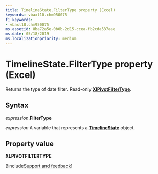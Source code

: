 ```yaml
---
title: TimelineState.FilterType property (Excel)
keywords: vbaxl10.chm950075
f1_keywords:
- vbaxl10.chm950075
ms.assetid: 8ba72a5e-0b0b-2d15-ccea-fb2cda537aae
ms.date: 05/18/2019
ms.localizationpriority: medium
---
```



# TimelineState.FilterType property (Excel)

Returns the type of date filter. Read-only **[XlPivotFilterType](Excel.XlPivotFilterType.md)**. 


## Syntax

_expression_.**FilterType**

_expression_ A variable that represents a **[TimelineState](Excel.timelinestate.md)** object.


## Property value

**XLPIVOTFILTERTYPE**



[!include[Support and feedback](~/includes/feedback-boilerplate.md)]